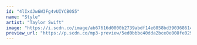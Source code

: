 ```yaml
---
id: "4lIxdJw6W3Fg4vUIYCB0S5"
name: "Style"
artist: "Taylor Swift"
image: "https://i.scdn.co/image/ab67616d0000b2739abdf14e6058bd3903686148"
preview_url: "https://p.scdn.co/mp3-preview/5ed0bbbc40dda2bce0e008fe02949cd254f0ea69"
---
```

